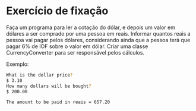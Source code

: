 # Exercício de fixação

Faça um programa para ler a cotação do dólar, e depois um valor em dólares a ser comprado por
uma pessoa em reais. Informar quantos reais a pessoa vai pagar pelos dólares, considerando ainda
que a pessoa terá que pagar 6% de IOF sobre o valor em dólar. Criar uma classe CurrencyConverter
para ser responsável pelos cálculos.

Exemplo:
`````bash
What is the dollar price?
$ 3.10
How many dollars will be bought? 
$ 200.00

The amount to be paid in reais = 657.20

`````
